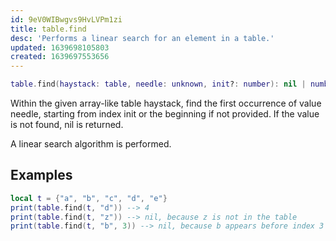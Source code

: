 ```yaml
---
id: 9eV0WIBwgvs9HvLVPm1zi
title: table.find
desc: 'Performs a linear search for an element in a table.'
updated: 1639698105803
created: 1639697553656
---
```

```Lua
table.find(haystack: table, needle: unknown, init?: number): nil | number | unknown
```
Within the given array-like table haystack, find the first occurrence of value needle, starting from index init or the beginning if not provided. If the value is not found, nil is returned.

A linear search algorithm is performed.
## Examples
```Lua
local t = {"a", "b", "c", "d", "e"}
print(table.find(t, "d")) --> 4
print(table.find(t, "z")) --> nil, because z is not in the table
print(table.find(t, "b", 3)) --> nil, because b appears before index 3
```
